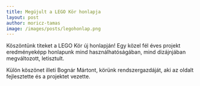 ```yaml
---
title: Megújult a LEGO Kör honlapja
layout: post
author: moricz-tamas
image: /images/posts/legohonlap.png
---
```


Köszöntünk titeket a LEGO Kör új honlapján! Egy közel fél éves projekt eredményeképp honlapunk mind használhatóságában, mind dizájnjában megváltozott, letisztult.

Külön köszönet illeti Bognár Mártont, körünk rendszergazdáját, aki az oldalt fejlesztette és a projektet vezette.

